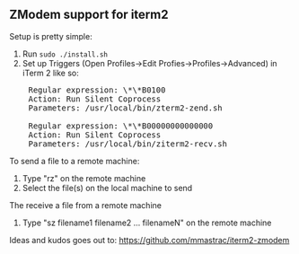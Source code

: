 ZModem support for iterm2
------------------------------

Setup is pretty simple:

1. Run ```sudo ./install.sh```
2. Set up Triggers (Open Profiles->Edit Profies->Profiles->Advanced) in iTerm 2 like so:

<pre>
    Regular expression: \*\*B0100
    Action: Run Silent Coprocess
    Parameters: /usr/local/bin/zterm2-zend.sh

    Regular expression: \*\*B00000000000000
    Action: Run Silent Coprocess
    Parameters: /usr/local/bin/ziterm2-recv.sh
</pre>

To send a file to a remote machine:

1. Type "rz" on the remote machine
2. Select the file(s) on the local machine to send

The receive a file from a remote machine

1. Type "sz filename1 filename2 … filenameN" on the remote machine

Ideas and kudos goes out to: https://github.com/mmastrac/iterm2-zmodem

